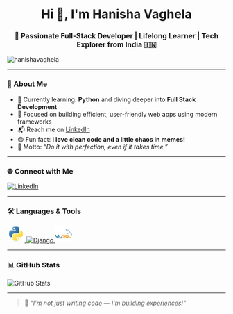 <h1 align="center">Hi 👋, I'm Hanisha Vaghela</h1>
<h3 align="center">🚀 Passionate Full-Stack Developer | Lifelong Learner | Tech Explorer from India 🇮🇳</h3>

<!-- <img align="right" alt="Coding" width="400" src="https://camo.githubusercontent.com/66066b22abacaf358032bb15ab64fe18654e8d00e2ed4d07747d89eccb6596ae/68747470733a2f2f63646e622e61727473746174696f6e2e636f6d2f702f6173736574732f696d616765732f696d616765732f3032382f3939312f3939392f6f726967696e616c2f616e6e612d68617672796c79756b682d2e6769663f31353936313235313132"> -->

<p align="left"> <img src="https://komarev.com/ghpvc/?username=hanishavaghela&label=Profile%20views&color=0e75b6&style=flat" alt="hanishavaghela" /> </p>

---

### 🧠 About Me

- 🌱 Currently learning: **Python** and diving deeper into **Full Stack Development**
- 🎯 Focused on building efficient, user-friendly web apps using modern frameworks
- 📬 Reach me on [LinkedIn](https://www.linkedin.com/in/hanisha-vaghela-b28091360)
- 😄 Fun fact: **I love clean code and a little chaos in memes!**
- 💬 Motto: *“Do it with perfection, even if it takes time.”*

---

### 🌐 Connect with Me

<p align="left">
  <a href="https://www.linkedin.com/in/hanisha-vaghela-b28091360" target="_blank">
    <img src="https://raw.githubusercontent.com/rahuldkjain/github-profile-readme-generator/master/src/images/icons/Social/linked-in-alt.svg" alt="LinkedIn" height="30" width="40" />
  </a>
</p>

---

### 🛠️ Languages & Tools

<p align="left">
  <a href="https://www.python.org" target="_blank" rel="noreferrer">
    <img src="https://raw.githubusercontent.com/devicons/devicon/master/icons/python/python-original.svg" alt="Python" width="40" height="40"/>
  </a>
  <a href="https://www.djangoproject.com/" target="_blank" rel="noreferrer">
    <img src="https://cdn.worldvectorlogo.com/logos/django.svg" alt="Django" width="40" height="40"/>
  </a>
  <a href="https://www.mysql.com/" target="_blank" rel="noreferrer">
    <img src="https://raw.githubusercontent.com/devicons/devicon/master/icons/mysql/mysql-original-wordmark.svg" alt="MySQL" width="40" height="40"/>
  </a>
</p>

---

### 📊 GitHub Stats
<p align="left">
  <img src="https://github-readme-stats.vercel.app/api?username=Hanisha-Vaghela&show_icons=true&theme=radical" alt="GitHub Stats"/>
</p>

---

> 🧩 *"I'm not just writing code — I'm building experiences!"*

